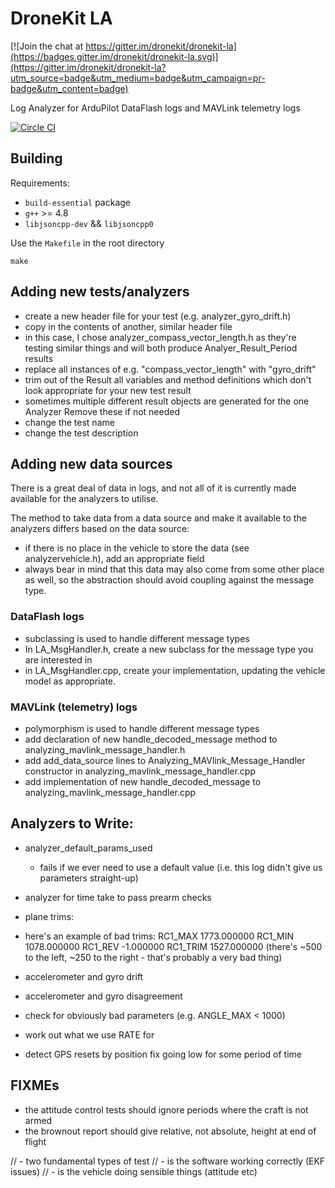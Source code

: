 # DroneKit LA

[![Join the chat at https://gitter.im/dronekit/dronekit-la](https://badges.gitter.im/dronekit/dronekit-la.svg)](https://gitter.im/dronekit/dronekit-la?utm_source=badge&utm_medium=badge&utm_campaign=pr-badge&utm_content=badge)

Log Analyzer for ArduPilot DataFlash logs and MAVLink telemetry logs

[![Circle CI](https://circleci.com/gh/dronekit/dronekit-la/tree/master.svg?style=svg)](https://circleci.com/gh/dronekit/dronekit-la/tree/master)


## Building

Requirements:
- `build-essential` package
- `g++` >= 4.8
- `libjsoncpp-dev` && `libjsoncpp0`

Use the `Makefile` in the root directory

```
make
```

## Adding new tests/analyzers
 - create a new header file for your test (e.g. analyzer_gyro_drift.h)
  - copy in the contents of another, similar header file
   - in this case, I chose analyzer_compass_vector_length.h as they're testing similar things and will both produce Analyer_Result_Period results
  - replace all instances of e.g. "compass_vector_length" with "gyro_drift"
  - trim out of the Result all variables and method definitions which don't look appropriate for your new test result
  - sometimes multiple different result objects are generated for the one Analyzer  Remove these if not needed
  - change the test name
  - change the test description
 
## Adding new data sources
There is a great deal of data in logs, and not all of it is currently made available for the analyzers to utilise.

The method to take data from a data source and make it available to the analyzers differs based on the data source:

 - if there is no place in the vehicle to store the data (see analyzervehicle.h), add an appropriate field
  - always bear in mind that this data may also come from some other place as well, so the abstraction should avoid coupling against the message type.

### DataFlash logs
 - subclassing is used to handle different message types
 - In LA_MsgHandler.h, create a new subclass for the message type you are interested in
 - in LA_MsgHandler.cpp, create your implementation, updating the vehicle model as appropriate.

### MAVLink (telemetry) logs
 - polymorphism is used to handle different message types
 - add declaration of new handle_decoded_message method to analyzing_mavlink_message_handler.h
 - add add_data_source lines to Analyzing_MAVlink_Message_Handler constructor in analyzing_mavlink_message_handler.cpp
 - add implementation of new handle_decoded_message to analyzing_mavlink_message_handler.cpp

## Analyzers to Write:
 - analyzer_default_params_used
   - fails if we ever need to use a default value (i.e. this log didn't give us parameters straight-up)
 - analyzer for time take to pass prearm checks
 - plane trims:
  - here's an example of bad trims:
RC1_MAX 1773.000000
RC1_MIN 1078.000000
RC1_REV -1.000000
RC1_TRIM 1527.000000
 (there's ~500 to the left, ~250 to the right - that's probably a very bad thing)

 - accelerometer and gyro drift
 - accelerometer and gyro disagreement
 - check for obviously bad parameters (e.g. ANGLE_MAX < 1000)

 - work out what we use RATE for

 - detect GPS resets by position fix going low for some period of time

## FIXMEs
 - the attitude control tests should ignore periods where the craft is not armed
 - the brownout report should give relative, not absolute, height at end of flight
 
    


// - two fundamental types of test
//  - is the software working correctly (EKF issues)
//  - is the vehicle doing sensible things (attitude etc)
